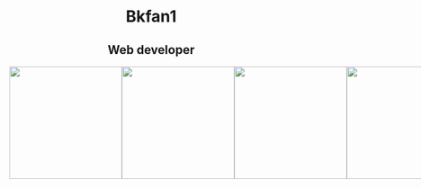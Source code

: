 <h1 align="center">Bkfan1</h1>
<h2 align="center" >Web developer</h2>

<div style="display: flex; flex-direction: column;">
    <div style="display: flex; justify-content: space-center; align-items: center;">
        <img width="200px" height="200px" src="https://lh3.googleusercontent.com/proxy/Lit7wlZ4KCxlAAfU1gfeR5sRTTXhjD-nPY0yooMOKXaaclsRwpZgH-aQLNbeaw-T1fI-uR2j3X9CIZ98GaHvys3z3-df_2wb4xiDF2JuqO3kzeYWH2ch3SDPXtAyeXoK2Otmmzttkh1XhQyya6iohqVww7bXLq_GrwGnWI0bsc905idnpH4" alt="">
        <img width="200px" height="200px" src="https://kariselovuo.pro/ksprov1/wp-content/uploads/2018/02/css-logo.png" alt="">
        <img width="200px" height="200px" src="https://www.mozillaphilippines.org/wp-content/uploads/2016/06/javascript-logo.jpg" alt="">
        <img width="200px" height="200px" src="https://www.ondho.com/wp-content/uploads/2015/04/thumbnail-sass.png" alt="">
        <img width="200px" height="200px" src="https://res.cloudinary.com/practicaldev/image/fetch/s--Rr7K5gOm--/c_limit%2Cf_auto%2Cfl_progressive%2Cq_auto%2Cw_880/https://dbalas.gallerycdn.vsassets.io/extensions/dbalas/vscode-html2pug/0.0.2/1532242577062/Microsoft.VisualStudio.Services.Icons.Default" alt="">
        <img width="200px" height="200px" src="https://bashlogo.com/img/symbol/png/monochrome_light.png" alt="">
        <img width="200px" height="200px" src="https://upload.wikimedia.org/wikipedia/commons/thumb/c/c3/Python-logo-notext.svg/1200px-Python-logo-notext.svg.png" alt="">
        <img width="200px" height="200px" src="https://anterior.tectimes.net/wp-content/uploads/2017/08/Azure-SQL-Database-generic_COLOR.png" alt="">
    </div>
    
</div>
